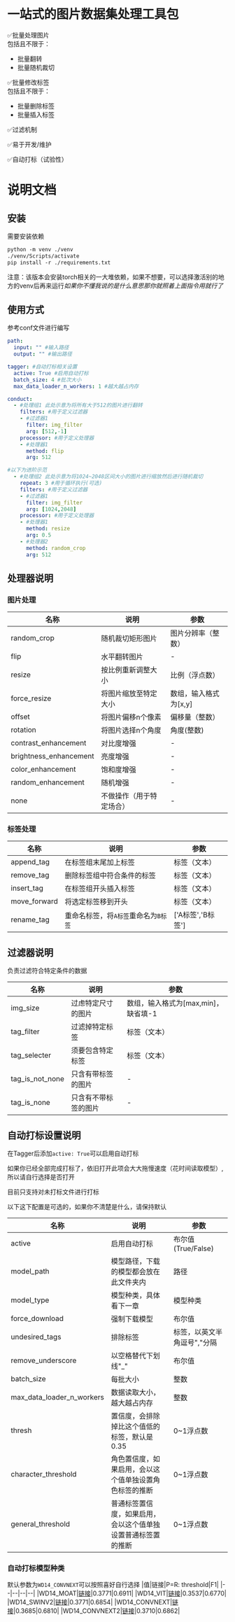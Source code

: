 # 一站式的图片数据集处理工具包

✅批量处理图片  
包括且不限于：
* 批量翻转
* 批量随机裁切

✅批量修改标签  
包括且不限于：
* 批量删除标签
* 批量插入标签

✅过滤机制

✅易于开发/维护

✅自动打标（试验性）

# 说明文档

## 安装

需要安装依赖

```txt
python -m venv ./venv
./venv/Scripts/activate
pip install -r ./requirements.txt
```

注意：该版本会安装torch相关的一大堆依赖，如果不想要，可以选择激活别的地方的venv后再来运行*如果你不懂我说的是什么意思那你就照着上面指令用就行了*

## 使用方式

参考conf文件进行编写

```yaml
path:
  input: "" #输入路径
  output: "" #输出路径

tagger: #自动打标相关设置
  active: True #启用自动打标
  batch_size: 4 #批次大小
  max_data_loader_n_workers: 1 #越大越占内存

conduct:
  - #处理组1 此处示意为将所有大于512的图片进行翻转
    filters: #用于定义过滤器
    - #过滤器1
      filter: img_filter
      arg: [512,-1]
    processor: #用于定义处理器
    - #处理器1
      method: flip
      arg: 512

#以下为进阶示范
  - #处理组2 此处示意为将1024~2048区间大小的图片进行缩放然后进行随机裁切
    repeat: 3 #用于循环执行(可选)
    filters: #用于定义过滤器
    - #过滤器1
      filter: img_filter
      arg: [1024,2048]
    processor: #用于定义处理器
    - #处理器1
      method: resize
      arg: 0.5
    - #处理器2
      method: random_crop
      arg: 512
```

## 处理器说明

### 图片处理

|名称|说明|参数|
| -- | -- | -- |
|random_crop|随机裁切矩形图片|图片分辨率（整数）|
|flip|水平翻转图片| - |
|resize|按比例重新调整大小|比例（浮点数）|
|force_resize|将图片缩放至特定大小|数组，输入格式为[x,y]|
|offset|将图片偏移n个像素|偏移量（整数）|
|rotation|将图片选择n个角度|角度(整数)|
|contrast_enhancement|对比度增强|-|
|brightness_enhancement|亮度增强|-|
|color_enhancement|饱和度增强|-|
|random_enhancement|随机增强|-|
|none|不做操作（用于特定场合）|-|

### 标签处理

|名称|说明|参数|
| -- | -- | -- |
|append_tag|在标签组末尾加上标签|标签（文本）|
|remove_tag|删除标签组中符合条件的标签|标签（文本）|
|insert_tag|在标签组开头插入标签|标签（文本）|
|move_forward|将选定标签移到开头|标签（文本）|
|rename_tag|重命名标签，将`A标签`重命名为`B标签`|['A标签','B标签']|

## 过滤器说明

负责过滤符合特定条件的数据

|名称|说明|参数|
| -- | -- | -- |
|img_size|过虑特定尺寸的图片|数组，输入格式为[max,min]，缺省填-1 |
|tag_filter|过滤掉特定标签|标签（文本）|
|tag_selecter|须要包含特定标签|标签（文本）|
|tag_is_not_none|只含有带标签的图片|-|
|tag_is_none|只含有不带标签的图片|-|

## 自动打标设置说明

在Tagger后添加`active: True`可以启用自动打标

如果你已经全部完成打标了，依旧打开此项会大大拖慢速度（花时间读取模型）,所以请自行选择是否打开

目前只支持对未打标文件进行打标

以下这下配置是可选的，如果你不清楚是什么，请保持默认

|名称|说明|参数|
|--|--|--|
|active|启用自动打标|布尔值(True/False)|
|model_path|模型路径，下载的模型都会放在此文件夹内|路径|
|model_type|模型种类，具体看下一章|模型种类|
|force_download|强制下载模型|布尔值|
|undesired_tags|排除标签|标签，以英文半角逗号","分隔|
|remove_underscore|以空格替代下划线"_"|布尔值|
|batch_size|每批大小|整数|
|max_data_loader_n_workers|数据读取大小，越大越占内存|整数|
|thresh|置信度，会排除掉比这个值低的标签，默认是0.35|0~1浮点数|
|character_threshold|角色置信度，如果启用，会以这个值单独设置角色标签的推断|0~1浮点数|
|general_threshold|普通标签置信度，如果启用，会以这个值单独设置普通标签置的推断|0~1浮点数|

### 自动打标模型种类

默认参数为`WD14_CONVNEXT`可以按照喜好自行选择
|值|链接|P=R: threshold|F1|
|--|--|--|--|
|WD14_MOAT|[链接](https://huggingface.co/SmilingWolf/wd-v1-4-moat-tagger-v2)|0.3771|0.6911|
|WD14_VIT|[链接](https://huggingface.co/SmilingWolf/wd-v1-4-vit-tagger-v2)|0.3537|0.6770|
|WD14_SWINV2|[链接](https://huggingface.co/SmilingWolf/wd-v1-4-swinv2-tagger-v2)|0.3771|0.6854|
|WD14_CONVNEXT|[链接](https://huggingface.co/SmilingWolf/wd-v1-4-convnext-tagger-v2)|0.3685|0.6810|
|WD14_CONVNEXT2|[链接](https://huggingface.co/SmilingWolf/wd-v1-4-convnextv2-tagger-v2)|0.3710|0.6862|
